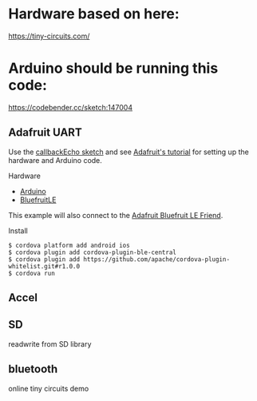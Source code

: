 # Hardware based on here:

https://tiny-circuits.com/

# Arduino should be running this code:

https://codebender.cc/sketch:147004

## Adafruit UART

Use the [callbackEcho sketch](https://github.com/adafruit/Adafruit_nRF8001/blob/master/examples/callbackEcho/callbackEcho.ino) and see [Adafruit's tutorial](https://learn.adafruit.com/getting-started-with-the-nrf8001-bluefruit-le-breakout/software-uart-service) for setting up the hardware and Arduino code.

Hardware

 * [Arduino](http://www.adafruit.com/products/50)
 * [BluefruitLE](http://www.adafruit.com/products/1697)

This example will also connect to the [Adafruit Bluefruit LE Friend](https://www.adafruit.com/products/2267).

Install

    $ cordova platform add android ios  
    $ cordova plugin add cordova-plugin-ble-central
    $ cordova plugin add https://github.com/apache/cordova-plugin-whitelist.git#r1.0.0
    $ cordova run


## Accel

## SD

readwrite from SD library

## bluetooth

online tiny circuits demo